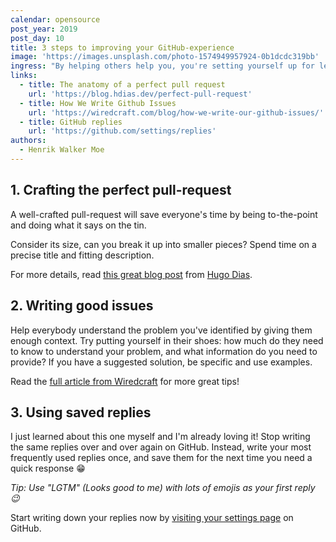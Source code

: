 ```yaml
---
calendar: opensource
post_year: 2019
post_day: 10
title: 3 steps to improving your GitHub-experience
image: 'https://images.unsplash.com/photo-1574949957924-0b1dcdc319bb'
ingress: "By helping others help you, you're setting yourself up for less friction.\nHere are 3 steps towards making the whole experience as smooth as possible \U0001F600"
links:
  - title: The anatomy of a perfect pull request
    url: 'https://blog.hdias.dev/perfect-pull-request'
  - title: How We Write Github Issues
    url: 'https://wiredcraft.com/blog/how-we-write-our-github-issues/'
  - title: GitHub replies
    url: 'https://github.com/settings/replies'
authors:
  - Henrik Walker Moe
---
```

## 1. Crafting the perfect pull-request

A well-crafted pull-request will save everyone's time by being to-the-point and doing what it says on the tin.

Consider its size, can you break it up into smaller pieces? Spend time on a precise title and fitting description.

For more details, read [this great blog post](https://blog.hdias.dev/perfect-pull-request)
 from [Hugo Dias](https://www.twitter.com/hugooodias).

## 2. Writing good issues

Help everybody understand the problem you've identified by giving them enough context. Try putting yourself in their shoes: how much do they need to know to understand your problem, and what information do you need to provide? If you have a suggested solution, be specific and use examples.

Read the [full article from Wiredcraft](https://wiredcraft.com/blog/how-we-write-our-github-issues/) for more great tips!

## 3. Using saved replies

I just learned about this one myself and I'm already loving it! Stop writing the same replies over and over again on GitHub. Instead, write your most frequently used replies once, and save them for the next time you need a quick response 😁

_Tip: Use "LGTM" (Looks good to me) with lots of emojis as your first reply 😉_

Start writing down your replies now by [visiting your settings page](https://github.com/settings/replies) on GitHub.
